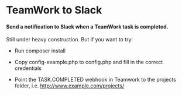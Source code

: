# TeamWork to Slack

#### Send a notification to Slack when a TeamWork task is completed.

Still under heavy construction. But if you want to try:

* Run composer install

* Copy config-example.php to config.php and fill in the correct credentials

* Point the TASK.COMPLETED webhook in Teamwork to the projects folder, i.e. http://www.example.com/projects/

